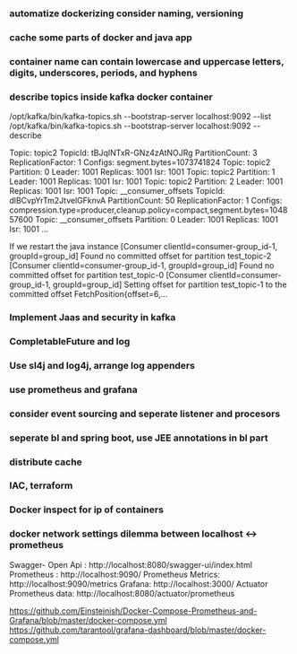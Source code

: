 ### automatize dockerizing consider naming, versioning

### cache some parts of docker and java app

### container name can contain lowercase and uppercase letters, digits, underscores, periods, and hyphens

### describe topics inside kafka docker container
/opt/kafka/bin/kafka-topics.sh   --bootstrap-server localhost:9092 --list
/opt/kafka/bin/kafka-topics.sh   --bootstrap-server localhost:9092 --describe

Topic: topic2   TopicId: tBJqINTxR-GNz4zAtNOJRg PartitionCount: 3       ReplicationFactor: 1    Configs: segment.bytes=1073741824
Topic: topic2   Partition: 0    Leader: 1001    Replicas: 1001  Isr: 1001
Topic: topic2   Partition: 1    Leader: 1001    Replicas: 1001  Isr: 1001
Topic: topic2   Partition: 2    Leader: 1001    Replicas: 1001  Isr: 1001
Topic: __consumer_offsets       TopicId: dlBCvpYrTm2JtvelGFknvA PartitionCount: 50      ReplicationFactor: 1    Configs: compression.type=producer,cleanup.policy=compact,segment.bytes=104857600
Topic: __consumer_offsets       Partition: 0    Leader: 1001    Replicas: 1001  Isr: 1001
...

If we restart the java instance
[Consumer clientId=consumer-group_id-1, groupId=group_id] Found no committed offset for partition test_topic-2
[Consumer clientId=consumer-group_id-1, groupId=group_id] Found no committed offset for partition test_topic-0
[Consumer clientId=consumer-group_id-1, groupId=group_id] Setting offset for partition test_topic-1 to the committed offset FetchPosition{offset=6,...

### Implement Jaas and security in kafka
### CompletableFuture and log 
### Use sl4j and log4j, arrange log appenders
### use prometheus and grafana
### consider event sourcing and seperate listener and procesors
### seperate bl and spring boot, use JEE annotations in bl part
### distribute cache 
### IAC, terraform
### Docker inspect for ip of containers
### docker network settings dilemma between localhost <-> prometheus

Swagger- Open Api : http://localhost:8080/swagger-ui/index.html
Prometheus : http://localhost:9090/
Prometheus Metrics: http://localhost:9090/metrics
Grafana: http://localhost:3000/
Actuator Prometheus data: http://localhost:8080/actuator/prometheus

https://github.com/Einsteinish/Docker-Compose-Prometheus-and-Grafana/blob/master/docker-compose.yml
https://github.com/tarantool/grafana-dashboard/blob/master/docker-compose.yml


